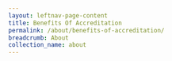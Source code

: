 ```yaml
---
layout: leftnav-page-content
title: Benefits Of Accreditation
permalink: /about/benefits-of-accreditation/
breadcrumb: About
collection_name: about
---
```

